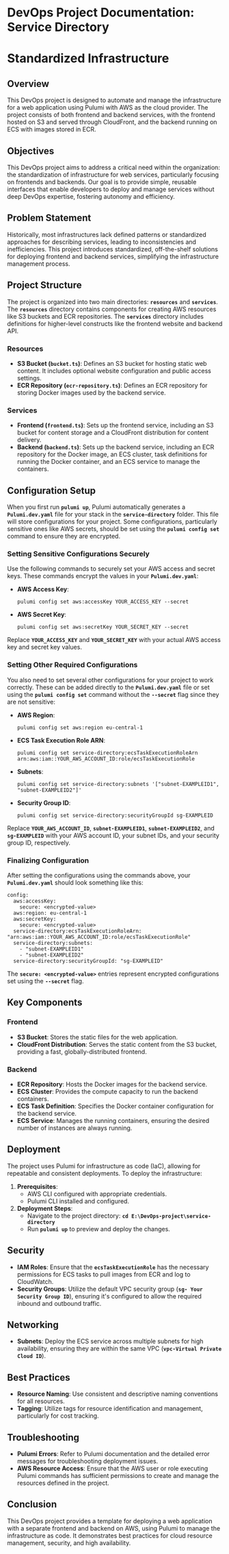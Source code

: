 # DevOps Project Documentation: Service Directory

# Standardized Infrastructure

## **Overview**

This DevOps project is designed to automate and manage the infrastructure for a web application using Pulumi with AWS as the cloud provider. The project consists of both frontend and backend services, with the frontend hosted on S3 and served through CloudFront, and the backend running on ECS with images stored in ECR. 

## Objectives

This DevOps project aims to address a critical need within the organization: the standardization of infrastructure for web services, particularly focusing on frontends and backends. Our goal is to provide simple, reusable interfaces that enable developers to deploy and manage services without deep DevOps expertise, fostering autonomy and efficiency.

## **Problem Statement**

Historically, most infrastructures lack defined patterns or standardized approaches for describing services, leading to inconsistencies and inefficiencies. This project introduces standardized, off-the-shelf solutions for deploying frontend and backend services, simplifying the infrastructure management process.

## **Project Structure**

The project is organized into two main directories: **`resources`** and **`services`**. The **`resources`** directory contains components for creating AWS resources like S3 buckets and ECR repositories. The **`services`** directory includes definitions for higher-level constructs like the frontend website and backend API.

### **Resources**

- **S3 Bucket (`bucket.ts`)**: Defines an S3 bucket for hosting static web content. It includes optional website configuration and public access settings.
- **ECR Repository (`ecr-repository.ts`)**: Defines an ECR repository for storing Docker images used by the backend service.

### **Services**

- **Frontend (`frontend.ts`)**: Sets up the frontend service, including an S3 bucket for content storage and a CloudFront distribution for content delivery.
- **Backend (`backend.ts`)**: Sets up the backend service, including an ECR repository for the Docker image, an ECS cluster, task definitions for running the Docker container, and an ECS service to manage the containers.

## **Configuration Setup**

When you first run **`pulumi up`**, Pulumi automatically generates a **`Pulumi.dev.yaml`** file for your stack in the **`service-directory`** folder. This file will store configurations for your project. Some configurations, particularly sensitive ones like AWS secrets, should be set using the **`pulumi config set`** command to ensure they are encrypted.

### **Setting Sensitive Configurations Securely**

Use the following commands to securely set your AWS access and secret keys. These commands encrypt the values in your **`Pulumi.dev.yaml`**:

- **AWS Access Key**:
    
    ```
    pulumi config set aws:accessKey YOUR_ACCESS_KEY --secret
    
    ```
    
- **AWS Secret Key**:
    
    ```
    pulumi config set aws:secretKey YOUR_SECRET_KEY --secret
    
    ```
    

Replace **`YOUR_ACCESS_KEY`** and **`YOUR_SECRET_KEY`** with your actual AWS access key and secret key values.

### **Setting Other Required Configurations**

You also need to set several other configurations for your project to work correctly. These can be added directly to the **`Pulumi.dev.yaml`** file or set using the **`pulumi config set`** command without the **`--secret`** flag since they are not sensitive:

- **AWS Region**:
    
    ```
    pulumi config set aws:region eu-central-1
    
    ```
    
- **ECS Task Execution Role ARN**:
    
    ```
    pulumi config set service-directory:ecsTaskExecutionRoleArn arn:aws:iam::YOUR_AWS_ACCOUNT_ID:role/ecsTaskExecutionRole
    
    ```
    
- **Subnets**:
    
    ```
    pulumi config set service-directory:subnets '["subnet-EXAMPLEID1", "subnet-EXAMPLEID2"]'
    
    ```
    
- **Security Group ID**:
    
    ```
    pulumi config set service-directory:securityGroupId sg-EXAMPLEID
    
    ```
    

Replace **`YOUR_AWS_ACCOUNT_ID`**, **`subnet-EXAMPLEID1`**, **`subnet-EXAMPLEID2`**, and **`sg-EXAMPLEID`** with your AWS account ID, your subnet IDs, and your security group ID, respectively.

### **Finalizing Configuration**

After setting the configurations using the commands above, your **`Pulumi.dev.yaml`** should look something like this:

```
config:
  aws:accessKey:
    secure: <encrypted-value>
  aws:region: eu-central-1
  aws:secretKey:
    secure: <encrypted-value>
  service-directory:ecsTaskExecutionRoleArn: "arn:aws:iam::YOUR_AWS_ACCOUNT_ID:role/ecsTaskExecutionRole"
  service-directory:subnets:
    - "subnet-EXAMPLEID1"
    - "subnet-EXAMPLEID2"
  service-directory:securityGroupId: "sg-EXAMPLEID"

```

The **`secure: <encrypted-value>`** entries represent encrypted configurations set using the **`--secret`** flag.

## **Key Components**

### **Frontend**

- **S3 Bucket**: Stores the static files for the web application.
- **CloudFront Distribution**: Serves the static content from the S3 bucket, providing a fast, globally-distributed frontend.

### **Backend**

- **ECR Repository**: Hosts the Docker images for the backend service.
- **ECS Cluster**: Provides the compute capacity to run the backend containers.
- **ECS Task Definition**: Specifies the Docker container configuration for the backend service.
- **ECS Service**: Manages the running containers, ensuring the desired number of instances are always running.

## **Deployment**

The project uses Pulumi for infrastructure as code (IaC), allowing for repeatable and consistent deployments. To deploy the infrastructure:

1. **Prerequisites**:
    - AWS CLI configured with appropriate credentials.
    - Pulumi CLI installed and configured.
2. **Deployment Steps**:
    - Navigate to the project directory: **`cd E:\DevOps-project\service-directory`**
    - Run **`pulumi up`** to preview and deploy the changes.

## **Security**

- **IAM Roles**: Ensure that the **`ecsTaskExecutionRole`** has the necessary permissions for ECS tasks to pull images from ECR and log to CloudWatch.
- **Security Groups**: Utilize the default VPC security group (**`sg- Your Security Group ID`**), ensuring it's configured to allow the required inbound and outbound traffic.

## **Networking**

- **Subnets**: Deploy the ECS service across multiple subnets for high availability, ensuring they are within the same VPC (**`vpc-Virtual Private Cloud ID`**).

## **Best Practices**

- **Resource Naming**: Use consistent and descriptive naming conventions for all resources.
- **Tagging**: Utilize tags for resource identification and management, particularly for cost tracking.

## **Troubleshooting**

- **Pulumi Errors**: Refer to Pulumi documentation and the detailed error messages for troubleshooting deployment issues.
- **AWS Resource Access**: Ensure that the AWS user or role executing Pulumi commands has sufficient permissions to create and manage the resources defined in the project.

## **Conclusion**

This DevOps project provides a template for deploying a web application with a separate frontend and backend on AWS, using Pulumi to manage the infrastructure as code. It demonstrates best practices for cloud resource management, security, and high availability.